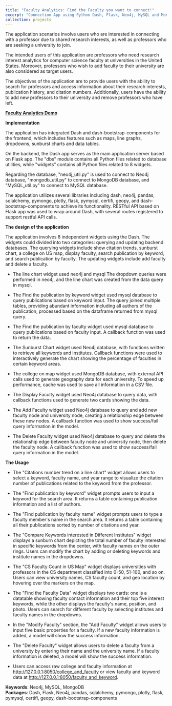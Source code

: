 ```yaml
---
title: "Faculty Analytics: Find the Faculty you want to connect!"
excerpt: "Connection App using Python Dash, Flask, Neo4j, MySQL and MongoDB.<br/><img src='/images/Faculty Analytics.png'>"
collection: projects
---
```


The application scenarios involve users who are interested in connecting with a professor due to shared research interests, as well as professors who are seeking a university to join. 

The intended users of this application are professors who need research interest analytics for computer science faculty at universities in the United States. Moreover, professors who wish to add faculty to their university are also considered as target users.

The objectives of the application are to provide users with the ability to search for professors and access information about their research interests, publication history, and citation numbers. Additionally, users have the ability to add new professors to their university and remove professors who have left.


**[Faculty Analytics Demo](https://mediaspace.illinois.edu/media/t/1_uhjjx6f1)**


**Implementation**

The application has integrated Dash and dash-bootstrap-components for the frontend, which includes features such as maps, line graphs, dropdowns, sunburst charts and data tables. 

On the backend, the Dash app serves as the main application server based on Flask app. The "dbs" module contains all Python files related to database utilities, while "widgets" contains all Python files related to 8 widgets. 

Regarding the database, "neo4j_util.py" is used to connect to Neo4j database, "mongodb_util.py" to connect to MongoDB database, and "MySQL_util.py" to connect to MySQL database. 

The application utilizes several libraries including dash, neo4j, pandas, sqlalchemy, pymongo, plotly, flask, pymysql, certifi, geopy, and dash-bootstrap-components to achieve its functionality. RESTful API based on Flask app was used to wrap around Dash, with several routes registered to support restful API calls. 


**The design of the application**

The application involves 8 independent widgets using the Dash. The widgets could divided into two categories: querying and updating backend databases. The querying widgets include show citation trends, sunburst chart, a college on US map, display faculty, search publication by keyword, and search publication by faculty. The updating widgets include add faculty and delete a faculty.

-	The line chart widget used neo4j and mysql The dropdown queries were performed in neo4j, and the line chart was created from the data query in mysql.

-	The Find the publication by keyword widget used mysql database to query publications based on keyword input. The query joined multiple tables, providing abundant information including all authors of the publication, processed based on the dataframe returned from mysql query.

-	The Find the publication by faculty widget used mysql database to query publications based on faculty input. A callback function was used to return the data.

-	The Sunburst Chart widget used Neo4j database, with functions written to retrieve all keywords and institutes. Callback functions were used to interactively generate the chart showing the percentage of faculties in certain keyword areas.

-	The college on map widget used MongoDB database, with external API calls used to generate geography data for each university. To speed up performance, cache was used to save all information in a CSV file.

-	The Display Faculty widget used Neo4j database to query data, with callback functions used to generate two cards showing the data.

-	The Add Faculty widget used Neo4j database to query and add new faculty node and university node, creating a relationship edge between these new nodes. A callback function was used to show success/fail query information in the model.

-	The Delete Faculty widget used Neo4j database to query and delete the relationship edge between faculty node and university node, then delete the faculty node. A callback function was used to show success/fail query information in the model.


**The Usage**

-	The "Citations number trend on a line chart" widget allows users to select a keyword, faculty name, and year range to visualize the citation number of publications related to the keyword from the professor. 

-	The "Find publication by keyword" widget prompts users to input a keyword for the search area. It returns a table containing publication information and a list of authors. 

-	The "Find publication by faculty name" widget prompts users to type a faculty member's name in the search area. It returns a table containing all their publications sorted by number of citations and year.

-	The "Compare Keywords interested in Different Institutes" widget displays a sunburn chart depicting the total number of faculty interested in specific keywords from the center, with faculty names on the outer rings. Users can modify the chart by adding or deleting keywords and institute names in the dropdowns. 

-	The "CS Faculty Count in US Map" widget displays universities with professors in the CS department classified into 0-50, 51-100, and so on. Users can view university names, CS faculty count, and geo location by hovering over the markers on the map. 

-	The "Find the Faculty Data" widget displays two cards: one is a datatable showing faculty contact information and their top five interest keywords, while the other displays the faculty's name, position, and photo. Users can search for different faculty by selecting institutes and faculty names in the dropdowns. 

-	In the "Modify Faculty" section, the "Add Faculty" widget allows users to input five basic properties for a faculty. If a new faculty information is added, a model will show the success information. 

-	The "Delete Faculty" widget allows users to delete a faculty from a university by entering their name and the university name. If a faculty information is deleted, a model will show the success information. 

-	Users can access raw college and faculty information at http://127.0.0.1:8050/college_and_faculty or view faculty and keyword data at http://127.0.0.1:8050/faculty_and_keyword.


**Keywords**: Neo4j, MySQL, MongoDB  
**Packages**: Dash, Flask, Neo4j, pandas, sqlalchemy, pymongo, plotly, flask, pymysql, certifi, geopy, dash-bootstrap-components


